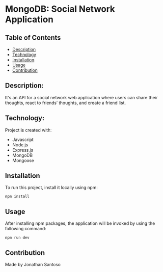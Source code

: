 # MongoDB: Social Network Application

## Table of Contents

- [Description](#description)
- [Technology](#Technology)
- [Installation](#installation)
- [Usage](#usage)
- [Contribution](#contribution)

## Description:

It's an API for a social network web application where users can share their thoughts, react to friends’ thoughts, and create a friend list.

## Technology:

Project is created with:
- Javascript
- Node.js
- Express.js
- MongoDB
- Mongoose

## Installation

To run this project, install it locally using npm:

```
npm install
```

## Usage

After installing npm packages, the application will be invoked by using the following command:

```
npm run dev
```

## Contribution

Made by Jonathan Santoso

